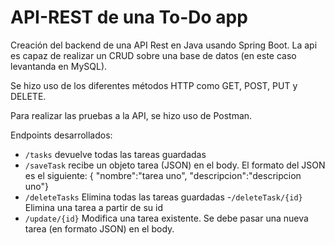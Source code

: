# API-REST de una To-Do app
Creación del backend de una API Rest en Java usando Spring Boot. La api es capaz de realizar un CRUD sobre una base de datos (en este caso levantanda en MySQL).

Se hizo uso de los diferentes métodos HTTP como GET, POST, PUT y DELETE.

Para realizar las pruebas a la API, se hizo uso de Postman.

Endpoints desarrollados:
- `/tasks` devuelve todas las tareas guardadas
- `/saveTask` recibe un objeto tarea (JSON) en el body. El formato del JSON es el siguiente: { "nombre":"tarea uno", "descripcion":"descripcion uno"}
- `/deleteTasks` Elimina todas las tareas guardadas
  -`/deleteTask/{id}` Elimina una tarea a partir de su id
- `/update/{id}` Modifica una tarea existente. Se debe pasar una nueva tarea (en formato JSON) en el body.